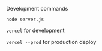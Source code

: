 Development commands

`node server.js` 

`vercel` for development 

`vercel --prod` for production deploy

